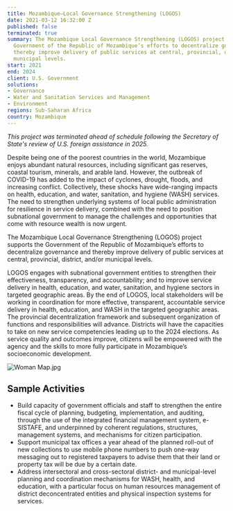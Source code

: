 ```yaml
---
title: Mozambique—Local Governance Strengthening (LOGOS)
date: 2021-03-12 16:32:00 Z
published: false
terminated: true
summary: The Mozambique Local Governance Strengthening (LOGOS) project supports the
  Government of the Republic of Mozambique’s efforts to decentralize governance and
  thereby improve delivery of public services at central, provincial, district, and/or
  municipal levels.
start: 2021
end: 2024
client: U.S. Government
solutions:
- Governance
- Water and Sanitation Services and Management
- Environment
regions: Sub-Saharan Africa
country: Mozambique
---
```


<aside><em>This project was terminated ahead of schedule following the Secretary of State's review of U.S. foreign assistance in 2025.</em></aside>

Despite being one of the poorest countries in the world, Mozambique enjoys abundant natural resources, including significant gas reserves, coastal tourism, minerals, and arable land. However, the outbreak of COVID-19 has added to the impact of cyclones, drought, floods, and increasing conflict. Collectively, these shocks have wide-ranging impacts on health, education, and water, sanitation, and hygiene (WASH) services. The need to strengthen underlying systems of local public administration for resilience in service delivery, combined with the need to position subnational government to manage the challenges and opportunities that come with resource wealth is now urgent.

The Mozambique Local Governance Strengthening (LOGOS) project supports the Government of the Republic of Mozambique’s efforts to decentralize governance and thereby improve delivery of public services at central, provincial, district, and/or municipal levels.

LOGOS engages with subnational government entities to strengthen their effectiveness, transparency, and accountability; and to improve service delivery in health, education, and water, sanitation, and hygiene sectors in targeted geographic areas. By the end of LOGOS, local stakeholders will be working in coordination for more effective, transparent, accountable service delivery in health, education, and WASH in the targeted geographic areas. The provincial decentralization framework and subsequent organization of functions and responsibilities will advance. Districts will have the capacities to take on new service competencies leading up to the 2024 elections. As service quality and outcomes improve, citizens will be empowered with the agency and the skills to more fully participate in Mozambique’s socioeconomic development.

![Woman Map.jpg](/uploads/Woman%20Map.jpg)

## Sample Activities

* Build capacity of government officials and staff to strengthen the entire fiscal cycle of planning, budgeting, implementation, and auditing, through the use of the integrated financial management system, e-SISTAFE, and underpinned by coherent regulations, structures, management systems, and mechanisms for citizen participation.
* Support municipal tax offices a year ahead of the planned roll-out of new collections to use mobile phone numbers to push one-way messaging out to registered taxpayers to advise them that their land or property tax will be due by a certain date.
* Address intersectoral and cross-sectoral district- and municipal-level planning and coordination mechanisms for WASH, health, and education, with a particular focus on human resources management of district deconcentrated entities and physical inspection systems for services.
